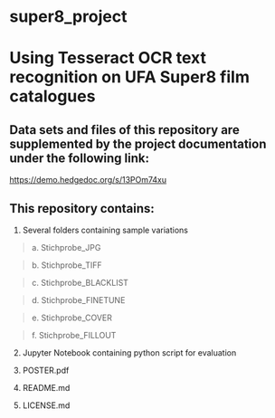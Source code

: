 # super8_project
# Using Tesseract OCR text recognition on UFA Super8 film catalogues 

## Data sets and files of this repository are supplemented by the project documentation under the following link: 
https://demo.hedgedoc.org/s/13POm74xu

## This repository contains:
1. Several folders containing sample variations

> a. Stichprobe_JPG
  
> b. Stichprobe_TIFF
  
> c. Stichprobe_BLACKLIST
  
> d. Stichprobe_FINETUNE
  
> e. Stichprobe_COVER

> f. Stichprobe_FILLOUT

2. Jupyter Notebook containing python script for evaluation

3. POSTER.pdf

4. README.md

5. LICENSE.md
